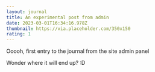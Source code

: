 ```yaml
---
layout: journal
title: An experimental post from admin
date: 2023-03-01T16:34:16.978Z
thumbnail: https://via.placeholder.com/350x150
rating: 1
---
```

O﻿oooh, first entry to the journal from the site admin panel

W﻿onder where it will end up? :D